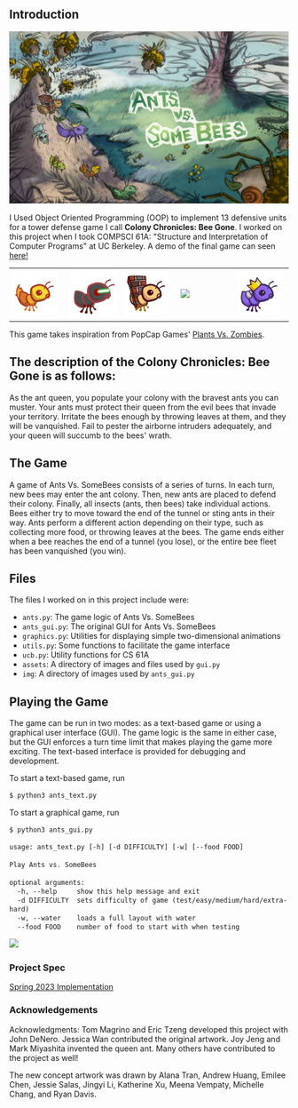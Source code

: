 ## Introduction

<img src = assets/splash.png>

I Used Object Oriented Programming (OOP) to implement 13 defensive units for a tower defense game I call **Colony Chronicles: Bee Gone**. I worked on this project when I took COMPSCI 61A: "Structure and Interpretation of Computer Programs" at UC Berkeley. A demo of the final game can seen [here!](https://youtu.be/noZKTQ23QBs)

<table>
  <tr>
    <td valign="middle" align="left" width="20%">
        <img src = assets/insects/ant_fire.gif>
    </td>
    <td valign="middle" align="left" width="20%">
        <img src = assets/insects/ant_laser.gif>
    </td>
    <td valign="middle" align="left" width="20%">
        <img src = assets/insects/ant_wall.gif>
    </td>
    <td valign="middle" align="left" width="20%">
        <img src = assets/insects/ant_bee.gif>
    </td>
    <td valign="middle" align="left" width="20%">
        <img src = assets/insects/ant_queen.gif>
    </td>
  </tr>
</table>


This game takes inspiration from PopCap Games' [Plants Vs. Zombies](https://www.ea.com/games/plants-vs-zombies/plants-vs-zombies#description). 

## The description of the **Colony Chronicles: Bee Gone** is as follows: 

As the ant queen, you populate your colony with the bravest ants you can muster. Your ants must protect their queen from the evil bees that invade your territory. Irritate the bees enough by throwing leaves at them, and they will be vanquished. Fail to pester the airborne intruders adequately, and your queen will succumb to the bees' wrath.


## The Game
A game of Ants Vs. SomeBees consists of a series of turns. In each turn, new bees may enter the ant colony. Then, new ants are placed to defend their colony. Finally, all insects (ants, then bees) take individual actions. Bees either try to move toward the end of the tunnel or sting ants in their way. Ants perform a different action depending on their type, such as collecting more food, or throwing leaves at the bees. The game ends either when a bee reaches the end of a tunnel (you lose), or the entire bee fleet has been vanquished (you win).

## Files
The files I worked on in this project include were:

* `ants.py`: The game logic of Ants Vs. SomeBees
* `ants_gui.py`: The original GUI for Ants Vs. SomeBees
* `graphics.py`: Utilities for displaying simple two-dimensional animations
* `utils.py`: Some functions to facilitate the game interface
* `ucb.py`: Utility functions for CS 61A
* `assets`: A directory of images and files used by `gui.py`
* `img`: A directory of images used by `ants_gui.py`

## Playing the Game
The game can be run in two modes: as a text-based game or using a graphical user interface (GUI). The game logic is the same in either case, but the GUI enforces a turn time limit that makes playing the game more exciting. The text-based interface is provided for debugging and development.

To start a text-based game, run
```sh
$ python3 ants_text.py
````
To start a graphical game, run
```sh
$ python3 ants_gui.py
````
    usage: ants_text.py [-h] [-d DIFFICULTY] [-w] [--food FOOD]
    
    Play Ants vs. SomeBees
    
    optional arguments:
      -h, --help     show this help message and exit
      -d DIFFICULTY  sets difficulty of game (test/easy/medium/hard/extra-hard)
      -w, --water    loads a full layout with water
      --food FOOD    number of food to start with when testing

<img src = assets/new-ants-gui.png>

### Project Spec
[Spring 2023 Implementation](https://inst.eecs.berkeley.edu/~cs61a/sp23/proj/ants/)

### Acknowledgements
Acknowledgments: Tom Magrino and Eric Tzeng developed this project with John DeNero. Jessica Wan contributed the original artwork. Joy Jeng and Mark Miyashita invented the queen ant. Many others have contributed to the project as well!

The new concept artwork was drawn by Alana Tran, Andrew Huang, Emilee Chen, Jessie Salas, Jingyi Li, Katherine Xu, Meena Vempaty, Michelle Chang, and Ryan Davis.
